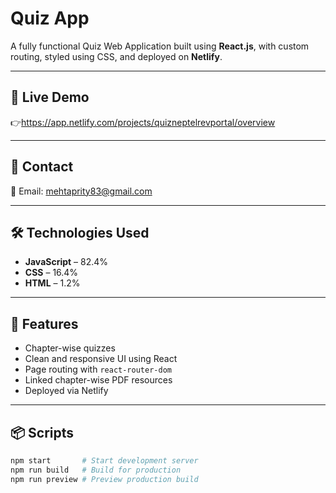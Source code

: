 # Quiz App

A fully functional Quiz Web Application built using **React.js**, with custom routing, styled using CSS, and deployed on **Netlify**.

---

## 🚀 Live Demo

👉https://app.netlify.com/projects/quizneptelrevportal/overview


---

## 📧 Contact

📩 Email: mehtaprity83@gmail.com

---

## 🛠️ Technologies Used

- **JavaScript** – 82.4%
- **CSS** – 16.4%
- **HTML** – 1.2%

---

## 🧪 Features

- Chapter-wise quizzes
- Clean and responsive UI using React
- Page routing with `react-router-dom`
- Linked chapter-wise PDF resources
- Deployed via Netlify

---

## 📦 Scripts

```bash
npm start       # Start development server
npm run build   # Build for production
npm run preview # Preview production build
